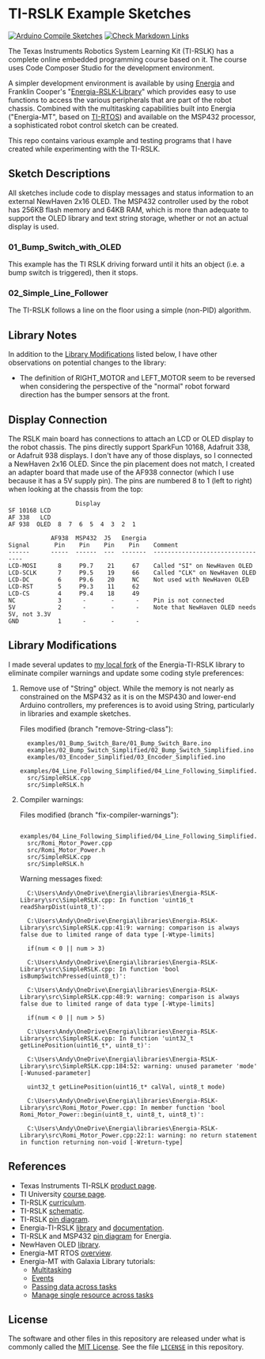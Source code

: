 # TI-RSLK Example Sketches

[//]: # (Automated link checker can't see inside private repos, so ignore checks for these URLs.)

<!-- markdown-link-check-disable -->
[![Arduino Compile Sketches](https://github.com/Andy4495/TI-RSLK-Example-Sketches/actions/workflows/arduino-compile-sketches.yml/badge.svg)](https://github.com/Andy4495/TI-RSLK-Example-Sketches/actions/workflows/arduino-compile-sketches.yml)
[![Check Markdown Links](https://github.com/Andy4495/TI-RSLK-Example-Sketches/actions/workflows/CheckMarkdownLinks.yml/badge.svg)](https://github.com/Andy4495/TI-RSLK-Example-Sketches/actions/workflows/CheckMarkdownLinks.yml)
<!-- markdown-link-check-enable -->

The Texas Instruments Robotics System Learning Kit (TI-RSLK) has a complete online embedded programming course based on it. The course uses Code Composer Studio for the development environment.

A simpler development environment is available by using [Energia][11] and Franklin Cooper's "[Energia-RSLK-Library][5]" which provides easy to use functions to access the various peripherals that are part of the robot chassis. Combined with the multitasking capabilities built into Energia ("Energia-MT", based on [TI-RTOS][12]) and available on the MSP432 processor, a sophisticated robot control sketch can be created.

This repo contains various example and testing programs that I have created while experimenting with the TI-RSLK.

## Sketch Descriptions

All sketches include code to display messages and status information to an external NewHaven 2x16 OLED. The MSP432 controller used by the robot has 256KB flash memory and 64KB RAM, which is more than adequate to support the OLED library and text string storage, whether or not an actual display is used.

### 01_Bump_Switch_with_OLED

This example has the TI RSLK driving forward until it hits an object (i.e. a bump switch is triggered), then it stops.

### 02_Simple_Line_Follower

The TI-RSLK follows a line on the floor using a simple (non-PID) algorithm.

## Library Notes

In addition to the [Library Modifications](#Library-Modifications) listed below, I have other observations on potential changes to the library:

- The definition of RIGHT_MOTOR and LEFT_MOTOR seem to be reversed when considering the perspective of the "normal" robot forward direction has the bumper sensors at the front.

## Display Connection

The RSLK main board has connections to attach an LCD or OLED display to the robot chassis. The pins directly support SparkFun 10168, Adafruit 338, or Adafruit 938 displays. I don't have any of those displays, so I connected a NewHaven 2x16 OLED. Since the pin placement does not match, I created an adapter board that made use of the AF938 connector (which I use because it has a 5V supply pin). The pins are numbered 8 to 1 (left to right) when looking at the chassis from the top:

```text
                   Display
SF 10168 LCD
AF 338   LCD
AF 938  OLED  8  7  6  5  4  3  2  1

            AF938  MSP432  J5   Energia
Signal       Pin    Pin    Pin    Pin    Comment
------      -----  ------  ---  -------  ---------------------------------
LCD-MOSI      8     P9.7    21     67    Called "SI" on NewHaven OLED
LCD-SCLK      7     P9.5    19     66    Called "CLK" on NewHaven OLED
LCD-DC        6     P9.6    20     NC    Not used with NewHaven OLED
LCD-RST       5     P9.3    11     62
LCD-CS        4     P9.4    18     49
NC            3      -       -      -    Pin is not connected
5V            2      -       -      -    Note that NewHaven OLED needs 5V, not 3.3V
GND           1      -       -      -   
```

## Library Modifications

I made several updates to [my local fork][18] of the Energia-TI-RSLK library to eliminate compiler warnings and update some coding style preferences:

1. Remove use of "String" object. While the memory is not nearly as constrained on the MSP432 as it is on the MSP430 and lower-end Arduino controllers, my preferences is to avoid using String, particularly in libraries and example sketches.

   Files modified (branch "remove-String-class"):

    ```text
      examples/01_Bump_Switch_Bare/01_Bump_Switch_Bare.ino
      examples/02_Bump_Switch_Simplified/02_Bump_Switch_Simplified.ino
      examples/03_Encoder_Simplified/03_Encoder_Simplified.ino
      examples/04_Line_Following_Simplified/04_Line_Following_Simplified.ino
      src/SimpleRSLK.cpp
      src/SimpleRSLK.h
    ```

2. Compiler warnings:

    Files modified (branch "fix-compiler-warnings"):

    ```text
      examples/04_Line_Following_Simplified/04_Line_Following_Simplified.ino
      src/Romi_Motor_Power.cpp
      src/Romi_Motor_Power.h
      src/SimpleRSLK.cpp
      src/SimpleRSLK.h
    ```

    Warning messages fixed:

    ```text
      C:\Users\Andy\OneDrive\Energia\libraries\Energia-RSLK-Library\src\SimpleRSLK.cpp: In function 'uint16_t readSharpDist(uint8_t)':

      C:\Users\Andy\OneDrive\Energia\libraries\Energia-RSLK-Library\src\SimpleRSLK.cpp:41:9: warning: comparison is always false due to limited range of data type [-Wtype-limits]

      if(num < 0 || num > 3)
    ```

    ```text
      C:\Users\Andy\OneDrive\Energia\libraries\Energia-RSLK-Library\src\SimpleRSLK.cpp: In function 'bool isBumpSwitchPressed(uint8_t)':

      C:\Users\Andy\OneDrive\Energia\libraries\Energia-RSLK-Library\src\SimpleRSLK.cpp:48:9: warning: comparison is always false due to limited range of data type [-Wtype-limits]

      if(num < 0 || num > 5)
    ```

    ```text
      C:\Users\Andy\OneDrive\Energia\libraries\Energia-RSLK-Library\src\SimpleRSLK.cpp: In function 'uint32_t getLinePosition(uint16_t*, uint8_t)':

      C:\Users\Andy\OneDrive\Energia\libraries\Energia-RSLK-Library\src\SimpleRSLK.cpp:184:52: warning: unused parameter 'mode' [-Wunused-parameter]

      uint32_t getLinePosition(uint16_t* calVal, uint8_t mode)
    ```

    ```text
      C:\Users\Andy\OneDrive\Energia\libraries\Energia-RSLK-Library\src\Romi_Motor_Power.cpp: In member function 'bool Romi_Motor_Power::begin(uint8_t, uint8_t, uint8_t)':

      C:\Users\Andy\OneDrive\Energia\libraries\Energia-RSLK-Library\src\Romi_Motor_Power.cpp:22:1: warning: no return statement in function returning non-void [-Wreturn-type]
    ```

## References

- Texas Instruments TI-RSLK [product page][1].
- TI University [course page][10].
- TI-RSLK [curriculum][2].
- TI-RSLK [schematic][3].
- TI-RSLK [pin diagram][4].
- Energia-TI-RSLK [library][5] and [documentation][6].
- TI-RSLK and MSP432 [pin diagram][7] for Energia.
- NewHaven OLED [library][8].
- Energia-MT RTOS [overview][14].
- Energia-MT with Galaxia Library tutorials:
  - [Multitasking][13]
  - [Events][15]
  - [Passing data across tasks][16]
  - [Manage single resource across tasks][17]

## License

The software and other files in this repository are released under what is commonly called the [MIT License][100]. See the file [`LICENSE`][101] in this repository.

[1]:https://www.ti.com/tool/TIRSLK-EVM
[2]:https://university.ti.com/en/faculty/ti-robotics-system-learning-kit/ti-rslk-max-edition-curriculum
[3]:https://www.pololu.com/file/0J1670/ti-rslk-max-chassis-board-v1.0-schematic.pdf
[4]:https://www.pololu.com/file/0J1695/ti_rslk_max_chassis_board_pinout.pdf
[5]:https://github.com/fcooper/Energia-RSLK-Library
[6]:https://fcooper.github.io/Energia-RSLK-Library/
[7]:https://embeddedcomputing.weebly.com/ti-rslk-max-pins-maps.html
[8]:https://github.com/Andy4495/NewhavenOLED
[10]:http://www.ti.com/rslk
[11]:https://energia.nu/
[12]:https://www.ti.com/tool/TI-RTOS-MCU
[13]:https://www.hackster.io/rei-vilo/multi-tasking-with-energia-mt-and-galaxia-library-20bd64
[14]:https://embeddedcomputing.weebly.com/launchpad-msp432-rtos-for-everyone.html
[15]:https://www.hackster.io/rei-vilo/events-with-energia-mt-and-galaxia-library-741d9b
[16]:https://www.hackster.io/rei-vilo/send-data-across-tasks-with-energia-and-galaxia-8be05c
[17]:https://www.hackster.io/rei-vilo/manage-single-resource-with-energia-mt-and-galaxia-cadb26
[18]:https://github.com/Andy4495/Energia-RSLK-Library
[100]: https://choosealicense.com/licenses/mit/
<!-- markdown-link-check-disable-next-line -->
[101]: ./LICENSE.txt
[200]: https://github.com/Andy4495/TI-RSLK-Example-Sketches
